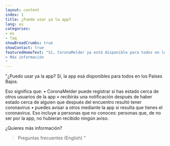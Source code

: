 ```yaml
---
layout: content
index: 1
title: ¿Puedo usar ya la app?
lang: es
categories:
- es
- faq
showBreadCrumbs: true
showContact: true
featuredHomeText: "Sí, CoronaMelder ya está disponible para todos en los Países Bajos
> Más información
"
---
```


"¿Puedo usar ya la app?
Sí, la app esá disponibles para todos en los Países Bajos.

Eso significa que:
•        CoronaMelder puede registrar si has estado cerca de otros usuarios de la app
•        recibirás una notificación después de haber estado cerca de alguien que después del encuentro resultó tener coronavirus
•        puedes avisar a otros mediante la app si resulta que tienes el coronavirus. Eso incluye a personas que no conoces: personas que, de no ser por la app, no hubieran recibido ningún aviso.

¿Quieres más información?
> Preguntas frecuentes  (English)
"